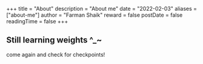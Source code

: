 +++
title = "About"
description = "About me"
date = "2022-02-03"
aliases = ["about-me"]
author = "Farman Shaik"
reward = false
postDate = false
readingTime = false
+++

## Still learning weights ^_~
come again and check for checkpoints!

